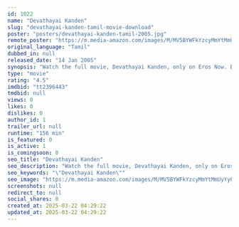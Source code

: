 ```yaml
---
id: 1022
name: "Devathayai Kanden"
slug: "devathayai-kanden-tamil-movie-download"
poster: "posters/devathayai-kanden-tamil-2005.jpg"
remote_poster: "https://m.media-amazon.com/images/M/MV5BYWFkYzcyMmYtMmUyYy00NmYxLTg4NTEtNzk1MWYwMmUyZDc0XkEyXkFqcGdeQXVyMzYxOTQ3MDg@._V1_SX300.jpg"
original_language: "Tamil"
dubbed_in: null
released_date: "14 Jan 2005"
synopsis: "Watch the full movie, Devathayai Kanden, only on Eros Now. Babu (Dhanush) is a struggling youngster who makes a living out of selling milk tea, carrying the business on his bicycle. He falls in love with a college girl named Uma (..."
type: "movie"
rating: "4.5"
imdbid: "tt2396443"
tmdbid: null
views: 0
likes: 0
dislikes: 0
author_id: 1
trailer_url: null
runtime: "156 min"
is_featured: 0
is_active: 1
is_comingsoon: 0
seo_title: "Devathayai Kanden"
seo_description: "Watch the full movie, Devathayai Kanden, only on Eros Now. Babu (Dhanush) is a struggling youngster who makes a living out of selling milk tea, carrying the business on his bicycle. He falls in love with a college girl named Uma (..."
seo_keywords: "\"Devathayai Kanden\""
seo_image: "https://m.media-amazon.com/images/M/MV5BYWFkYzcyMmYtMmUyYy00NmYxLTg4NTEtNzk1MWYwMmUyZDc0XkEyXkFqcGdeQXVyMzYxOTQ3MDg@._V1_SX300.jpg"
screenshots: null
redirect_to: null
social_shares: 0
created_at: 2025-03-22 04:29:22
updated_at: 2025-03-22 04:29:22
---
```


